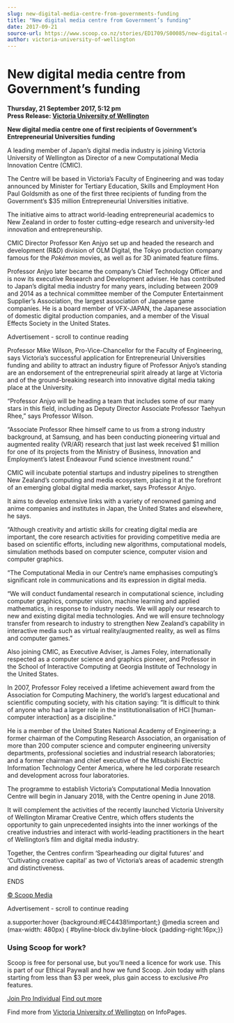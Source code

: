 ```yaml
---
slug: new-digital-media-centre-from-governments-funding
title: "New digital media centre from Government’s funding"
date: 2017-09-21
source-url: https://www.scoop.co.nz/stories/ED1709/S00085/new-digital-media-centre-from-governments-funding.htm
author: victoria-university-of-wellington
---
```

New digital media centre from Government’s funding
==================================================

**Thursday, 21 September 2017, 5:12 pm**  
**Press Release: [Victoria University of Wellington](https://info.scoop.co.nz/Victoria_University_of_Wellington)**

**New digital media centre one of first recipients of Government’s Entrepreneurial Universities funding**

A leading member of Japan’s digital media industry is joining Victoria University of Wellington as Director of a new Computational Media Innovation Centre (CMIC).

The Centre will be based in Victoria’s Faculty of Engineering and was today announced by Minister for Tertiary Education, Skills and Employment Hon Paul Goldsmith as one of the first three recipients of funding from the Government’s $35 million Entrepreneurial Universities initiative.

The initiative aims to attract world-leading entrepreneurial academics to New Zealand in order to foster cutting-edge research and university-led innovation and entrepreneurship.

CMIC Director Professor Ken Anjyo set up and headed the research and development (R&D) division of OLM Digital, the Tokyo production company famous for the _Pokémon_ movies, as well as for 3D animated feature films.

Professor Anjyo later became the company’s Chief Technology Officer and is now its executive Research and Development adviser. He has contributed to Japan’s digital media industry for many years, including between 2009 and 2014 as a technical committee member of the Computer Entertainment Supplier’s Association, the largest association of Japanese game companies. He is a board member of VFX-JAPAN, the Japanese association of domestic digital production companies, and a member of the Visual Effects Society in the United States.

Advertisement - scroll to continue reading





Professor Mike Wilson, Pro-Vice-Chancellor for the Faculty of Engineering, says Victoria’s successful application for Entrepreneurial Universities funding and ability to attract an industry figure of Professor Anjyo’s standing are an endorsement of the entrepreneurial spirit already at large at Victoria and of the ground-breaking research into innovative digital media taking place at the University.

“Professor Anjyo will be heading a team that includes some of our many stars in this field, including as Deputy Director Associate Professor Taehyun Rhee,” says Professor Wilson.

“Associate Professor Rhee himself came to us from a strong industry background, at Samsung, and has been conducting pioneering virtual and augmented reality (VR/AR) research that just last week received $1 million for one of its projects from the Ministry of Business, Innovation and Employment’s latest Endeavour Fund science investment round.”

CMIC will incubate potential startups and industry pipelines to strengthen New Zealand’s computing and media ecosystem, placing it at the forefront of an emerging global digital media market, says Professor Anjyo.

It aims to develop extensive links with a variety of renowned gaming and anime companies and institutes in Japan, the United States and elsewhere, he says.

“Although creativity and artistic skills for creating digital media are important, the core research activities for providing competitive media are based on scientific efforts, including new algorithms, computational models, simulation methods based on computer science, computer vision and computer graphics.

“The Computational Media in our Centre’s name emphasises computing’s significant role in communications and its expression in digital media.

“We will conduct fundamental research in computational science, including computer graphics, computer vision, machine learning and applied mathematics, in response to industry needs. We will apply our research to new and existing digital media technologies. And we will ensure technology transfer from research to industry to strengthen New Zealand’s capability in interactive media such as virtual reality/augmented reality, as well as films and computer games.”

Also joining CMIC, as Executive Adviser, is James Foley, internationally respected as a computer science and graphics pioneer, and Professor in the School of Interactive Computing at Georgia Institute of Technology in the United States.

In 2007, Professor Foley received a lifetime achievement award from the Association for Computing Machinery, the world’s largest educational and scientific computing society, with his citation saying: “It is difficult to think of anyone who had a larger role in the institutionalisation of HCI \[human-computer interaction\] as a discipline.”

He is a member of the United States National Academy of Engineering; a former chairman of the Computing Research Association, an organisation of more than 200 computer science and computer engineering university departments, professional societies and industrial research laboratories; and a former chairman and chief executive of the Mitsubishi Electric Information Technology Center America, where he led corporate research and development across four laboratories.

The programme to establish Victoria’s Computational Media Innovation Centre will begin in January 2018, with the Centre opening in June 2018.

It will complement the activities of the recently launched Victoria University of Wellington Miramar Creative Centre, which offers students the opportunity to gain unprecedented insights into the inner workings of the creative industries and interact with world-leading practitioners in the heart of Wellington’s film and digital media industry.

Together, the Centres confirm ‘Spearheading our digital futures’ and ‘Cultivating creative capital’ as two of Victoria’s areas of academic strength and distinctiveness.

  
ENDS

  

[© Scoop Media](http://www.scoop.co.nz/about/terms.html)  

Advertisement - scroll to continue reading



a.supporter:hover {background:#EC4438!important;} @media screen and (max-width: 480px) { #byline-block div.byline-block {padding-right:16px;}}

### Using Scoop for work?

Scoop is free for personal use, but you’ll need a licence for work use. This is part of our Ethical Paywall and how we fund Scoop. Join today with plans starting from less than $3 per week, plus gain access to exclusive _Pro_ features.  
  
[Join Pro Individual](https://pro.scoop.co.nz/Individual/?from=ProIn24) [Find out more](https://pro.scoop.co.nz/using-scoop-for-work/?from=ProIn24)

Find more from [Victoria University of Wellington](https://info.scoop.co.nz/Victoria_University_of_Wellington) on InfoPages.